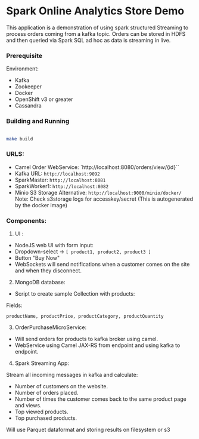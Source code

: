 # Spark Online Analytics Store Demo

This application is a demonstration of using spark structured Streaming to
process orders coming from a kafka topic. Orders can be stored in HDFS and then
queried via Spark SQL ad hoc as data is streaming in live.


### Prerequisite

Environment:
* Kafka
* Zookeeper
* Docker
* OpenShift v3 or greater
* Cassandra


### Building and  Running


```bash

make build

```

### URLS:

- Camel Order WebService:  `http://localhost:8080/orders/view/{id}``
- Kafka URL: `http://localhost:9092`
- SparkMaster: `http://localhost:8081`
- SparkWorker1: `http://localhost:8082`
- Minio S3 Storage Alternative: `http://localhost:9000/minio/docker/`
Note: Check s3storage logs for accesskey/secret (This is autogenerated by the docker image)

### Components:
1) UI :

- NodeJS web UI with form input:
- Dropdown-select -> `[ product1, product2, product3 ]`
- Button "Buy Now"
- WebSockets will send notifications when a customer comes on the site and when they disconnect.

2) MongoDB database:

- Script to create sample Collection with products:

Fields:
```
productName, productPrice, productCategory, productQuantity
```
3) OrderPurchaseMicroService:

- Will send orders for products to kafka broker using camel.
- WebService using Camel JAX-RS from endpoint and using kafka to endpoint.

4) Spark Streaming App:

Stream all incoming messages in kafka and calculate:

- Number of customers on the website.
- Number of orders placed.
- Number of times the customer comes back to the same product page and views.
- Top viewed products.
- Top purchased products.

Will use Parquet dataformat and storing results on filesystem or s3

